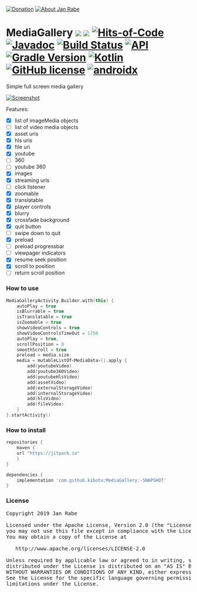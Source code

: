[![Donation](https://img.shields.io/badge/buy%20me%20a%20coffee-brightgreen.svg)](https://www.paypal.me/janrabe/5) [![About Jan Rabe](https://img.shields.io/badge/about-me-green.svg)](https://about.me/janrabe)
# MediaGallery [![](https://jitpack.io/v/kibotu/MediaGallery.svg)](https://jitpack.io/#kibotu/MediaGallery) [![](https://jitpack.io/v/kibotu/MediaGallery/month.svg)](https://jitpack.io/#kibotu/MediaGallery) [![Hits-of-Code](https://hitsofcode.com/github/kibotu/MediaGallery)](https://hitsofcode.com/view/github/kibotu/MediaGallery) [![Javadoc](https://img.shields.io/badge/javadoc-SNAPSHOT-green.svg)](https://jitpack.io/com/github/kibotu/MediaGallery/master-SNAPSHOT/javadoc/index.html) [![Build Status](https://travis-ci.org/kibotu/MediaGallery.svg)](https://travis-ci.org/kibotu/MediaGallery)  [![API](https://img.shields.io/badge/API-16%2B-brightgreen.svg?style=flat)](https://android-arsenal.com/api?level=16) [![Gradle Version](https://img.shields.io/badge/gradle-5.6.1-green.svg)](https://docs.gradle.org/current/release-notes)  [![Kotlin](https://img.shields.io/badge/kotlin-1.3.50-green.svg)](https://kotlinlang.org/) [![GitHub license](https://img.shields.io/badge/license-Apache%202-blue.svg)](https://raw.githubusercontent.com/kibotu/MediaGallery/master/LICENSE) [![androidx](https://img.shields.io/badge/androidx-brightgreen.svg)](https://developer.android.com/topic/libraries/support-library/refactor)

Simple full screen media gallery

[![Screenshot](sample_big.gif)](sample_big.gif)

Features:

- [x] list of imageMedia objects
- [ ] list of video media objects
- [x] asset uris
- [x] hls uris
- [x] file uri
- [x] youtube
- [ ] 360
- [ ] youtube 360
- [x] images
- [x] streaming urls
- [ ] click listener
- [x] zoomable
- [x] translatable
- [x] player controls
- [x] blurry
- [x] crossfade background
- [x] quit button
- [ ] swipe down to quit
- [x] preload
- [ ] preload progressbar
- [ ] viewpager indicators
- [x] resume seek position
- [x] scroll to position
- [ ] return scroll position

### How to use

```kotlin
MediaGalleryActivity.Builder.with(this) {
    autoPlay = true
    isBlurrable = true
    isTranslatable = true
    isZoomable = true
    showVideoControls = true
    showVideoControlsTimeOut = 1750
    autoPlay = true,
    scrollPosition = 0
    smoothScroll = true
    preload = media.size
    media = mutableListOf<MediaData>().apply {
        add(youtubeVideo)
        add(youtube360Video)
        add(youtubeHlsVideo)
        add(assetVideo)
        add(externalStorageVideo)
        add(internalStorageVideo)
        add(hlsVideo)
        add(fileVideo)
    }
}.startActivity()
```

### How to install
```groovy
repositories {
    maven {
	url "https://jitpack.io"
    }
}

dependencies {
    implementation 'com.github.kibotu:MediaGallery:-SNAPSHOT'
}
``` 
### License

<pre>
Copyright 2019 Jan Rabe

Licensed under the Apache License, Version 2.0 (the "License");
you may not use this file except in compliance with the License.
You may obtain a copy of the License at

   http://www.apache.org/licenses/LICENSE-2.0

Unless required by applicable law or agreed to in writing, software
distributed under the License is distributed on an "AS IS" BASIS,
WITHOUT WARRANTIES OR CONDITIONS OF ANY KIND, either express or implied.
See the License for the specific language governing permissions and
limitations under the License.
</pre>
